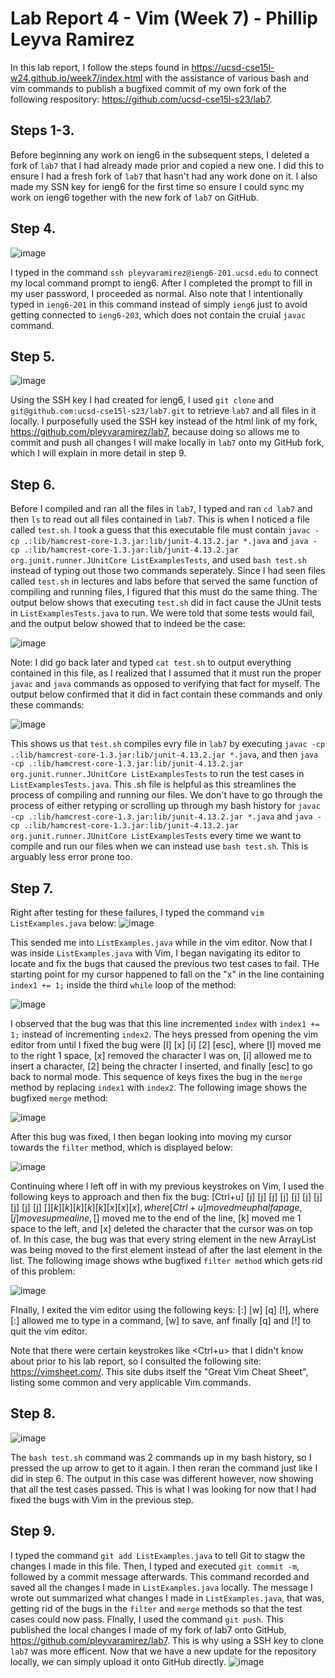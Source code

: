 # Lab Report 4 - Vim (Week 7) - Phillip Leyva Ramirez

In this lab report, I follow the steps found in https://ucsd-cse15l-w24.github.io/week7/index.html with the assistance of various bash and vim commands to publish a bugfixed commit of my own fork of the following respository: https://github.com/ucsd-cse15l-s23/lab7.

## Steps 1-3.
Before beginning any work on ieng6 in the subsequent steps, I deleted a fork of `lab7` that I had already made prior and copied a new one. I did this to ensure I had a fresh fork of `lab7` that hasn't had any work done on it. I also made my SSN key for ieng6 for the first time so ensure I could sync my work on ieng6 together with the new fork of `lab7` on GitHub.

## Step 4.
![image](https://github.com/pleyvaramirez/cse15l-lab-reports/assets/156385234/80a6a75f-5bf5-4dba-a3ae-02441f4d1ffd)

I typed in the command `ssh pleyvaramirez@ieng6-201.ucsd.edu` to connect my local command prompt to ieng6. After I completed the prompt to fill in my user password, I proceeded as normal. Also note that I intentionally typed in `ieng6-201` in this command instead of simply `ieng6` just to avoid getting connected to `ieng6-203`, which does not contain the cruial `javac` command.

## Step 5.
![image](https://github.com/pleyvaramirez/cse15l-lab-reports/assets/156385234/1212241e-7b10-4db4-904f-50ff24798df3)

Using the SSH key I had created for ieng6, I used `git clone` and `git@github.com:ucsd-cse15l-s23/lab7.git` to retrieve `lab7` and all files in it locally. I purposefully used the SSH key instead of the html link of my fork, https://github.com/pleyvaramirez/lab7, because doing so allows me to commit and push all changes I will make locally in `lab7` onto my GitHub fork, which I will explain in more detail in step 9.

## Step 6.
Before I compiled and ran all the files in `lab7`, I typed and ran `cd lab7` and then `ls` to read out all files contained in `lab7`. This is when I noticed a file called `test.sh`. I took a guess that this executable file must contain `javac -cp .:lib/hamcrest-core-1.3.jar:lib/junit-4.13.2.jar *.java` and  `java -cp .:lib/hamcrest-core-1.3.jar:lib/junit-4.13.2.jar org.junit.runner.JUnitCore ListExamplesTests`, and used `bash test.sh` instead of typing out those two commands seperately. Since I had seen files called `test.sh` in lectures and labs before that served the same function of compiling and running files, I figured that this must do the same thing. The output below shows that executing `test.sh` did in fact cause the JUnit tests in `ListExamplesTests.java` to run. We were told that some tests would fail, and the output below showed that to indeed be the case:

![image](https://github.com/pleyvaramirez/cse15l-lab-reports/assets/156385234/94a8544f-2789-4749-af6d-e1d7dd14e206)

Note: I did go back later and typed `cat test.sh` to output everything contained in this file, as I realized that I assumed that it must run the proper `javac` and `java` commands as opposed to verifying that fact for myself. The output below confirmed that it did in fact contain these commands and only these commands:

![image](https://github.com/pleyvaramirez/cse15l-lab-reports/assets/156385234/598644ff-b1d4-4637-a724-f94e82a1fde4)

This shows us that `test.sh` compiles evry file in `lab7` by executing `javac -cp .:lib/hamcrest-core-1.3.jar:lib/junit-4.13.2.jar *.java`, and then `java -cp .:lib/hamcrest-core-1.3.jar:lib/junit-4.13.2.jar org.junit.runner.JUnitCore ListExamplesTests` to run the test cases in `ListExamplesTests.java`. This .sh file is helpful as this streamlines the process of compiling and running our files. We don't have to go through the process of either retyping or scrolling up through my bash history for `javac -cp .:lib/hamcrest-core-1.3.jar:lib/junit-4.13.2.jar *.java` and `java -cp .:lib/hamcrest-core-1.3.jar:lib/junit-4.13.2.jar org.junit.runner.JUnitCore ListExamplesTests` every time we want to compile and run our files when we can instead use `bash test.sh`. This is arguably less error prone too.


## Step 7.
Right after testing for these failures, I typed the command `vim ListExamples.java` below:
![image](https://github.com/pleyvaramirez/cse15l-lab-reports/assets/156385234/65fc93df-2dd7-48c3-8170-9e241b8a33c3)

This sended me into `ListExamples.java` while in the vim editor. Now that I was inside `ListExamples.java` with Vim, I began navigating its editor to locate and fix the bugs that caused the previous two test cases to fail. THe starting point for my cursor happened to fall on the "x" in the line containing `index1 += 1;` inside the third `while` loop of the method:

![image](https://github.com/pleyvaramirez/cse15l-lab-reports/assets/156385234/99bb9846-c815-4e93-81a1-89407063cc8b)

I observed that the bug was that this line incremented `index` with `index1 += 1;` instead of incrementing `index2`. The heys pressed from opening the vim editor from until I fixed the bug were [l] [x] [i] [2] [esc], where [l] moved me to the right 1 space, [x] removed the character I was on, [i] allowed me to insert a character, [2] being the chracter I inserted, and finally [esc] to go back to normal mode. This sequence of keys fixes the bug in the `merge` method by replacing `index1` with `index2`. The following image shows the bugfixed `merge` method:

![image](https://github.com/pleyvaramirez/cse15l-lab-reports/assets/156385234/3413b092-a5d4-4e6d-b282-a002c4f1ea46)

After this bug was fixed, I then began looking into moving my cursor towards the `filter` method, which is displayed below:

![image](https://github.com/pleyvaramirez/cse15l-lab-reports/assets/156385234/d296888c-9161-4f8a-af5c-029963b4e496)

Continuing where I left off in with my previous keystrokes on Vim, I used the following keys to approach and then fix the bug: [Ctrl+u] [j] [j] [j] [j] [j] [j] [j] [j] [j] [j] [$] [k] [k] [k] [k] [k] [x] [x] [x], where [Ctrl+u] moved me up half a page, [j] moves up me a line, [$] moved me to the end of the line, [k] moved me 1 space to the left, and [x] deleted the character that the cursor was on top of. In this case, the bug was that every string element in the new ArrayList was being moved to the first element instead of after the last element in the list. The following image shows wthe bugfixed `filter method` which gets rid of this problem:

![image](https://github.com/pleyvaramirez/cse15l-lab-reports/assets/156385234/ae452305-6f65-4d4e-a2b1-81d00a17779c)

FInally, I exited the vim editor using the following keys: [:] [w] [q] [!], where [:] allowed me to type in a command, [w] to save, anf finally [q] and  [!] to quit the vim editor. 

Note that there were certain keystrokes like <Ctrl+u> that I didn't know about prior to his lab report, so I consulted the following site: https://vimsheet.com/.
This site dubs itself the "Great Vim Cheat Sheet", listing some common and very applicable Vim commands.

## Step 8.
![image](https://github.com/pleyvaramirez/cse15l-lab-reports/assets/156385234/6f762042-828c-4c9b-87e2-33e816f17866)

The `bash test.sh` command was 2 commands up in my bash history, so I pressed the up arrow to get to it again. I then reran the command just like I did in step 6. The output in this case was different however, now showing that all the test cases passed. This is what I was looking for now that I had fixed the bugs with Vim in the previous step.

## Step 9.
I typed the command `git add ListExamples.java` to tell Git to stagw the changes I made in this file. Then, I typed and executed `git commit -m`, followed by a commit message afterwards. This command recorded and saved all the changes I made in `ListExamples.java` locally. The message I wrote out summarized what changes I made in `ListExamples.java`, that was, getting rid of the bugs in the `filter` and `merge` methods so that the test cases could now pass. FInally, I used the command `git push`. This published the local changes I made of my fork of lab7 onto GitHub, https://github.com/pleyvaramirez/lab7. This is why using a SSH key to clone `lab7` was more efficent. Now that we have a new update for the repository locally, we can simply upload it onto GitHub directly.
![image](https://github.com/pleyvaramirez/cse15l-lab-reports/assets/156385234/0ff7a3b0-bb0e-4ed0-8bbc-d2a8a6b99fa1)

